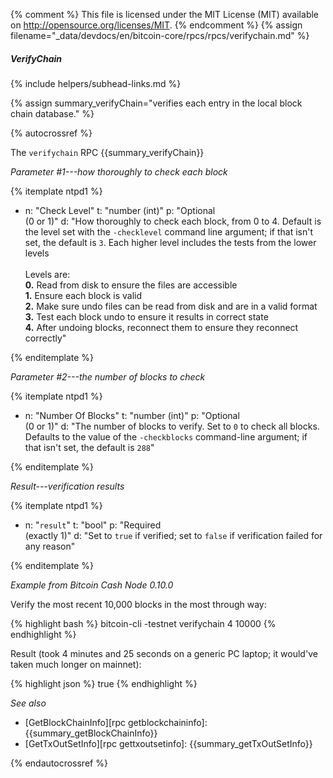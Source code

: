 {% comment %}
This file is licensed under the MIT License (MIT) available on
http://opensource.org/licenses/MIT.
{% endcomment %}
{% assign filename="_data/devdocs/en/bitcoin-core/rpcs/rpcs/verifychain.md" %}

##### VerifyChain
{% include helpers/subhead-links.md %}

{% assign summary_verifyChain="verifies each entry in the local block chain database." %}

{% autocrossref %}

The `verifychain` RPC {{summary_verifyChain}}

*Parameter #1---how thoroughly to check each block*

{% itemplate ntpd1 %}
- n: "Check Level"
  t: "number (int)"
  p: "Optional<br>(0 or 1)"
  d: "How thoroughly to check each block, from 0 to 4.  Default is the level set with the `-checklevel` command line argument; if that isn't set, the default is `3`.  Each higher level includes the tests from the lower levels<br><br>Levels are:<br>**0.** Read from disk to ensure the files are accessible<br>**1.**  Ensure each block is valid<br>**2.** Make sure undo files can be read from disk and are in a valid format<br>**3.** Test each block undo to ensure it results in correct state<br>**4.** After undoing blocks, reconnect them to ensure they reconnect correctly"

{% enditemplate %}

*Parameter #2---the number of blocks to check*

{% itemplate ntpd1 %}
- n: "Number Of Blocks"
  t: "number (int)"
  p: "Optional<br>(0 or 1)"
  d: "The number of blocks to verify.  Set to `0` to check all blocks.  Defaults to the value of the `-checkblocks` command-line argument; if that isn't set, the default is `288`"

{% enditemplate %}

*Result---verification results*

{% itemplate ntpd1 %}
- n: "`result`"
  t: "bool"
  p: "Required<br>(exactly 1)"
  d: "Set to `true` if verified; set to `false` if verification failed for any reason"

{% enditemplate %}

*Example from Bitcoin Cash Node 0.10.0*

Verify the most recent 10,000 blocks in the most through way:

{% highlight bash %}
bitcoin-cli -testnet verifychain 4 10000
{% endhighlight %}

Result (took 4 minutes and 25 seconds on a generic PC laptop; it
would've taken much longer on mainnet):

{% highlight json %}
true
{% endhighlight %}

*See also*

* [GetBlockChainInfo][rpc getblockchaininfo]: {{summary_getBlockChainInfo}}
* [GetTxOutSetInfo][rpc gettxoutsetinfo]: {{summary_getTxOutSetInfo}}

{% endautocrossref %}
